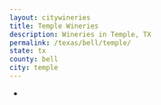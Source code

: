 ```yaml
---
layout: citywineries
title: Temple Wineries
description: Wineries in Temple, TX
permalink: /texas/bell/temple/
state: tx
county: bell
city: temple
---
```

-
